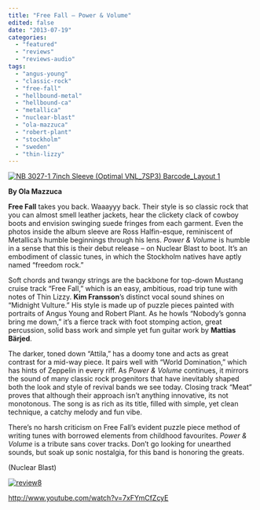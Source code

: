 ```yaml
---
title: "Free Fall – Power & Volume"
edited: false
date: "2013-07-19"
categories:
  - "featured"
  - "reviews"
  - "reviews-audio"
tags:
  - "angus-young"
  - "classic-rock"
  - "free-fall"
  - "hellbound-metal"
  - "hellbound-ca"
  - "metallica"
  - "nuclear-blast"
  - "ola-mazzuca"
  - "robert-plant"
  - "stockholm"
  - "sweden"
  - "thin-lizzy"
---
```


[![NB 3027-1 7inch Sleeve (Optimal VNL_7SP3) Barcode_Layout 1](http://www.hellbound.ca/wp-content/uploads/2013/07/Power++Volume+FREE+MP3+Free+Fall++Power++Volume+7inch.jpg)](http://www.hellbound.ca/wp-content/uploads/2013/07/Power++Volume+FREE+MP3+Free+Fall++Power++Volume+7inch.jpg)

**By Ola Mazzuca**

**Free Fall** takes you back. Waaayyy back. Their style is so classic rock that you can almost smell leather jackets, hear the clickety clack of cowboy boots and envision swinging suede fringes from each garment. Even the photos inside the album sleeve are Ross Halfin-esque, reminiscent of Metallica’s humble beginnings through his lens. _Power & Volume_ is humble in a sense that this is their debut release – on Nuclear Blast to boot. It’s an embodiment of classic tunes, in which the Stockholm natives have aptly named “freedom rock.”

Soft chords and twangy strings are the backbone for top-down Mustang cruise track “Free Fall,” which is an easy, ambitious, road trip tune with notes of Thin Lizzy. **Kim Fransson**’s distinct vocal sound shines on “Midnight Vulture.” His style is made up of puzzle pieces painted with portraits of Angus Young and Robert Plant. As he howls “Nobody’s gonna bring me down,” it’s a fierce track with foot stomping action, great percussion, solid bass work and simple yet fun guitar work by **Mattias Bärjed**.

The darker, toned down “Attila,” has a doomy tone and acts as great contrast for a mid-way piece. It pairs well with “World Domination,” which has hints of Zeppelin in every riff. As _Power & Volume_ continues, it mirrors the sound of many classic rock progenitors that have inevitably shaped both the look and style of revival bands we see today. Closing track “Meat” proves that although their approach isn’t anything innovative, its not monotonous. The song is as rich as its title, filled with simple, yet clean technique, a catchy melody and fun vibe.

There’s no harsh criticism on Free Fall’s evident puzzle piece method of writing tunes with borrowed elements from childhood favourites. _Power & Volume_ is a tribute sans cover tracks. Don’t go looking for unearthed sounds, but soak up sonic nostalgia, for this band is honoring the greats.

(Nuclear Blast)

[![review8](http://www.hellbound.ca/wp-content/uploads/2009/07/review8.png)](http://www.hellbound.ca/wp-content/uploads/2009/07/review8.png)

http://www.youtube.com/watch?v=7xFYmCfZcyE
